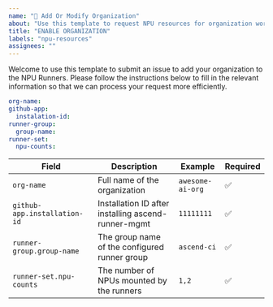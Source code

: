 ```yaml
---
name: "🚀 Add Or Modify Organization"
about: "Use this template to request NPU resources for organization workflows"
title: "ENABLE ORGANIZATION"
labels: "npu-resources"
assignees: ""
---
```


Welcome to use this template to submit an issue to add your organization to the NPU Runners. Please follow the instructions below to fill in the relevant information so that we can process your request more efficiently.

```yaml
org-name: 
github-app: 
  instalation-id: 
runner-group: 
  group-name: 
runner-set: 
  npu-counts: 
```

| Field | Description | Example | Required |
|------|------|------|-----|
| `org-name` | Full name of the organization | `awesome-ai-org` | ✅ |
| `github-app.installation-id` | Installation ID after installing ascend-runner-mgmt | `11111111` | ✅ |
| `runner-group.group-name` | The group name of the configured runner group | `ascend-ci` | ✅ |
| `runner-set.npu-counts` | The number of NPUs mounted by the runners | `1,2` | ✅ |

